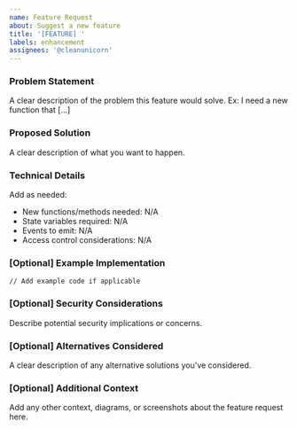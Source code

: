 ```yaml
---
name: Feature Request
about: Suggest a new feature
title: '[FEATURE] '
labels: enhancement
assignees: '@cleanunicorn'
---
```


### Problem Statement

A clear description of the problem this feature would solve. Ex: I need a new function that [...]

### Proposed Solution

A clear description of what you want to happen.

### Technical Details

Add as needed:

- New functions/methods needed: N/A
- State variables required: N/A
- Events to emit: N/A
- Access control considerations: N/A

### [Optional] Example Implementation

```solidity
// Add example code if applicable
```

### [Optional] Security Considerations

Describe potential security implications or concerns.

### [Optional] Alternatives Considered

A clear description of any alternative solutions you've considered.

### [Optional] Additional Context

Add any other context, diagrams, or screenshots about the feature request here.
